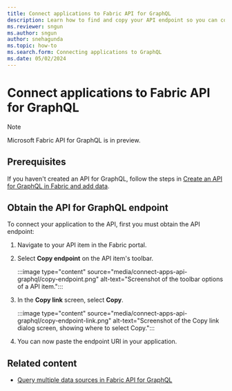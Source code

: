 ```yaml
---
title: Connect applications to Fabric API for GraphQL
description: Learn how to find and copy your API endpoint so you can connect your applications to the API for GraphQL.
ms.reviewer: sngun
ms.author: sngun
author: snehagunda
ms.topic: how-to
ms.search.form: Connecting applications to GraphQL
ms.date: 05/02/2024
---
```


# Connect applications to Fabric API for GraphQL

> [!NOTE]
> Microsoft Fabric API for GraphQL is in preview.

## Prerequisites

If you haven't created an API for GraphQL, follow the steps in [Create an API for GraphQL in Fabric and add data](get-started-api-graphql.md).

## Obtain the API for GraphQL endpoint

To connect your application to the API, first you must obtain the API endpoint:

1. Navigate to your API item in the Fabric portal.

1. Select **Copy endpoint** on the API item's toolbar.

   :::image type="content" source="media/connect-apps-api-graphql/copy-endpoint.png" alt-text="Screenshot of the toolbar options of a API item.":::

1. In the **Copy link** screen, select **Copy**.

   :::image type="content" source="media/connect-apps-api-graphql/copy-endpoint-link.png" alt-text="Screenshot of the Copy link dialog screen, showing where to select Copy.":::

1. You can now paste the endpoint URI in your application.

## Related content

- [Query multiple data sources in Fabric API for GraphQL](multiple-data-sources.md)
